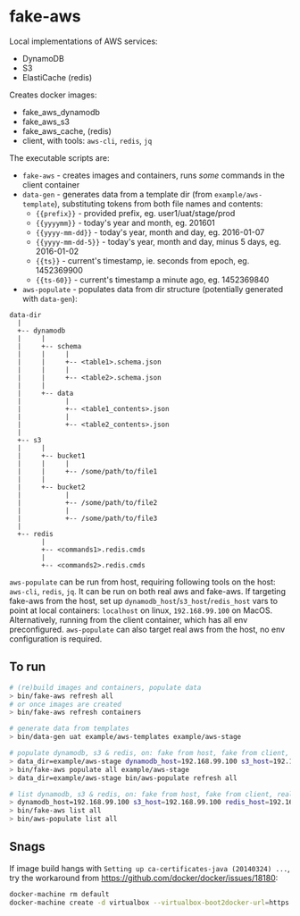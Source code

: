 fake-aws
========

Local implementations of AWS services:
* DynamoDB
* S3
* ElastiCache (redis)

Creates docker images:
* fake_aws_dynamodb
* fake_aws_s3
* fake_aws_cache, (redis)
* client, with tools: `aws-cli`, `redis`, `jq`

The executable scripts are:
* `fake-aws` - creates images and containers, runs *some* commands in the client container
* `data-gen` - generates data from a template dir (from `example/aws-template`), substituting tokens from both file names and contents:
  * `{{prefix}}` - provided prefix, eg. user1/uat/stage/prod
  * `{{yyyymm}}` - today's year and month, eg. 201601
  * `{{yyyy-mm-dd}}` - today's year, month and day, eg. 2016-01-07
  * `{{yyyy-mm-dd-5}}` - today's year, month and day, minus 5 days, eg. 2016-01-02
  * `{{ts}}` - current's timestamp, ie. seconds from epoch, eg. 1452369900
  * `{{ts-60}}` - current's timestamp a minute ago, eg. 1452369840
* `aws-populate` - populates data from dir structure (potentially generated with `data-gen`):
```
data-dir
  |
  +-- dynamodb
  |     |
  |     +-- schema
  |     |     |
  |     |     +-- <table1>.schema.json
  |     |     |
  |     |     +-- <table2>.schema.json
  |     |
  |     +-- data
  |           |
  |           +-- <table1_contents>.json
  |           |
  |           +-- <table2_contents>.json
  |
  +-- s3
  |     |
  |     +-- bucket1
  |     |     |
  |     |     +-- /some/path/to/file1
  |     |
  |     +-- bucket2
  |           |
  |           +-- /some/path/to/file2
  |           |
  |           +-- /some/path/to/file3
  |
  +-- redis
        |
        +-- <commands1>.redis.cmds
        |
        +-- <commands2>.redis.cmds
```

`aws-populate` can be run from host, requiring following tools on the host: `aws-cli`, `redis`, `jq`.  It can be run on both real aws and fake-aws. If targeting fake-aws from the host, set up `dynamodb_host`/`s3_host`/`redis_host` vars to point at local containers: `localhost` on linux, `192.168.99.100` on MacOS. Alternatively, running from the client container, which has all env preconfigured. `aws-populate` can also target real aws from the host, no env configuration is required.

To run
------
```bash
# (re)build images and containers, populate data
> bin/fake-aws refresh all
# or once images are created
> bin/fake-aws refresh containers

# generate data from templates
> bin/data-gen uat example/aws-templates example/aws-stage

# populate dynamodb, s3 & redis, on: fake from host, fake from client, real from host
> data_dir=example/aws-stage dynamodb_host=192.168.99.100 s3_host=192.168.99.100 redis_host=192.168.99.100 bin/aws-populate refresh all
> bin/fake-aws populate all example/aws-stage
> data_dir=example/aws-stage bin/aws-populate refresh all

# list dynamodb, s3 & redis, on: fake from host, fake from client, real from host
> dynamodb_host=192.168.99.100 s3_host=192.168.99.100 redis_host=192.168.99.100 bin/aws-populate list all
> bin/fake-aws list all
> bin/aws-populate list all
```

Snags
-----
If image build hangs with `Setting up ca-certificates-java (20140324) ...`, try the workaround from https://github.com/docker/docker/issues/18180:
```bash
docker-machine rm default
docker-machine create -d virtualbox --virtualbox-boot2docker-url=https://github.com/boot2docker/boot2docker/releases/download/v1.9.0/boot2docker.iso default
```
